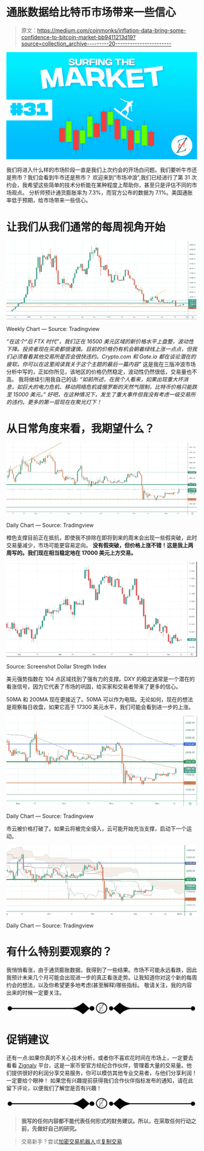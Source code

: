 # 通胀数据给比特币市场带来一些信心

> 原文：<https://medium.com/coinmonks/inflation-data-bring-some-confidence-to-bitcoin-market-bb9411213d19?source=collection_archive---------20----------------------->

![](img/dcd9339e3619c6a0aa9a9ec947265e63.png)

我们将进入什么样的市场阶段一直是我们上次约会的开场白问题。我们要听牛市还是熊市？我们会看到牛市还是熊市？
欢迎来到“市场冲浪”,我们已经进行了第 31 次约会，我希望这些简单的技术分析能在某种程度上帮助你，甚至只是评估不同的市场观点。
分析师预计通货膨胀率为 7.3%，而官方公布的数据为 7.1%。美国通胀率低于预期，给市场带来一些信心。

# 让我们从我们通常的每周视角开始

![](img/a65c869536cb602c324d0b2fe7f282f4.png)

Weekly Chart — Source: Tradingview

*“在这个“后 FTX 时代”，我们正在 16500 美元区域的新价格水平上盘整，波动性下降。投资者现在买卖都很谨慎。目前的价格仍有机会朝着绿线上涨一点点，但我们必须看看其他交易所是否会很快违约。Crypto.com 和 Gate.io 都在谈论潜在的疲软。你可以在这里阅读我关于这个主题的最后一篇内容"*
这是我在三版冲浪市场分析中写的，正如你所见，该地区的价格仍然稳定，波动性仍然很低，交易量也不高。
我将继续引用我自己的话:
*“如前所述，在我个人看来，如果出现重大坏消息，如巨大的电力危机、移动网络危机或俄罗斯的天然气限制，比特币价格只能跌至 15000 美元。”*
*好吧，在这种情况下，发生了重大事件但我没有考虑一级交易所的违约。更多的第一层现在在聚光灯下！*

# 从日常角度来看，我期望什么？

![](img/e0b31133d589b9575506cd287e6d18de.png)

Daily Chart — Source: Tradingview

橙色支撑目前正在抵抗，即使我不排除在即将到来的周末会出现一些假突破，此时交易量减少，市场可能更容易定向。 **没有假突破，但价格上涨不错！这是我上两周写的。我们现在相当稳定地在 17000 美元上方交易。**

![](img/555f7c9ae7fd0d37f5e02ce3d8609d6b.png)

Source: Screenshot Dollar Stregth Index

美元强势指数在 104 点区域找到了强有力的支撑。DXY 的稳定通常是一个潜在的看涨信号，因为它代表了市场的巩固，给买家和交易者带来了更多的信心。

50MA 和 200MA 现在更接近了。50MA 可以作为电阻。无论如何，现在的想法是观察每日收盘，如果它高于 17300 美元水平，我们可能会看到进一步的上涨。

![](img/b9f40b037845b9ef0e3c0a14d35a4865.png)

Daily Chart — Source: Tradingview

市云被价格打破了。如果云将被完全侵入，云可能开始充当支撑，启动下一个运动。

![](img/c1f2c97eaba9f43a0afe8727397a9443.png)

Daily Chart — Source: Tradingview

# 有什么特别要观察的？

我悄悄看涨，由于通货膨胀数据，我得到了一些结果。市场不可能永远看跌，因此我预计未来几个月可能会出现进一步的真正看涨走势。让我知道你对这个新的每周约会的想法，以及你希望更多地考虑(甚至解释)哪些指标。
敬请关注，我的内容出来的时候一定要关注。

![](img/2931fc6458dbda66192428929f8a301f.png)

# 促销建议

还有一点:如果你真的不关心技术分析，或者你不喜欢花时间在市场上，一定要去看看 [Zignaly](https://zignaly.com/app/signup/?invite=mikezillo) 平台，这是一家币安官方经纪合作伙伴，管理着大量的交易量。他们提供很好的利润分享交易服务，你可以模仿其他专业交易者，与他们分享利润！一定要给个眼神！
如果您有兴趣提前获得我们合作伙伴指标发布的通知，请在此留下评论，以便我们了解您是否有兴趣！

![](img/2931fc6458dbda66192428929f8a301f.png)

> **我写的任何内容都不能代表任何形式的财务建议。所以，在采取任何行动之前，先做好自己的研究。**

> 交易新手？尝试[加密交易机器人](/coinmonks/crypto-trading-bot-c2ffce8acb2a)或[复制交易](/coinmonks/top-10-crypto-copy-trading-platforms-for-beginners-d0c37c7d698c)